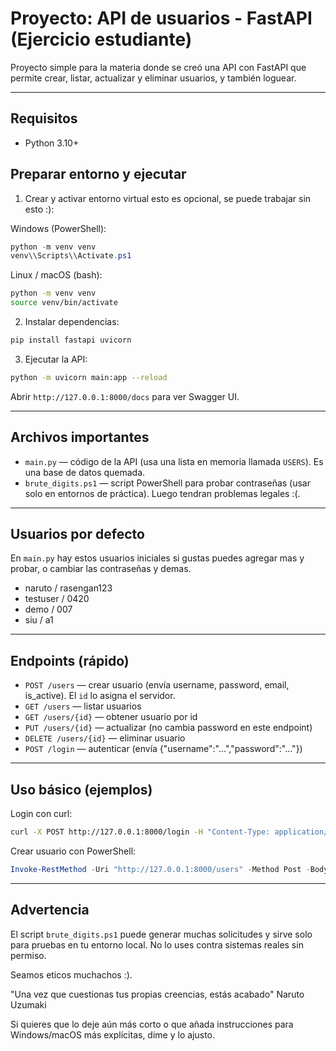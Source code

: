 # Proyecto: API de usuarios - FastAPI (Ejercicio estudiante)

Proyecto simple para la materia donde se creó una API con FastAPI que permite crear, listar, actualizar y eliminar usuarios, y también loguear.

---

## Requisitos

* Python 3.10+


## Preparar entorno y ejecutar

1. Crear y activar entorno virtual esto es opcional, se puede trabajar sin esto :):

Windows (PowerShell):

```powershell
python -m venv venv
venv\\Scripts\\Activate.ps1
```

Linux / macOS (bash):

```bash
python -m venv venv
source venv/bin/activate
```

2. Instalar dependencias:

```bash
pip install fastapi uvicorn
```

3. Ejecutar la API:

```bash
python -m uvicorn main:app --reload
```

Abrir `http://127.0.0.1:8000/docs` para ver Swagger UI.

---

## Archivos importantes

* `main.py` — código de la API (usa una lista en memoria llamada `USERS`). Es una base de datos quemada.
* `brute_digits.ps1` — script PowerShell para probar contraseñas (usar solo en entornos de práctica). Luego tendran problemas legales :(.

---

## Usuarios por defecto

En `main.py` hay estos usuarios iniciales si gustas puedes agregar mas y probar, o cambiar las contraseñas y demas.

* naruto / rasengan123
* testuser / 0420
* demo / 007
* siu / a1


---

## Endpoints (rápido)

* `POST /users` — crear usuario (envía username, password, email, is_active). El `id` lo asigna el servidor.
* `GET /users` — listar usuarios
* `GET /users/{id}` — obtener usuario por id
* `PUT /users/{id}` — actualizar (no cambia password en este endpoint)
* `DELETE /users/{id}` — eliminar usuario
* `POST /login` — autenticar (envía {"username":"...","password":"..."})

---

## Uso básico (ejemplos)

Login con curl:

```bash
curl -X POST http://127.0.0.1:8000/login -H "Content-Type: application/json" -d '{"username":"siu","password":"a1"}'
```

Crear usuario con PowerShell:

```powershell
Invoke-RestMethod -Uri "http://127.0.0.1:8000/users" -Method Post -Body (ConvertTo-Json @{ id=0; username='nuevo'; password='123'; email='nuevo@example.com'; is_active=$true }) -ContentType "application/json"
```

---

## Advertencia

El script `brute_digits.ps1` puede generar muchas solicitudes y sirve solo para pruebas en tu entorno local. No lo uses contra sistemas reales sin permiso.

Seamos eticos muchachos :).

"Una vez que cuestionas tus propias creencias, estás acabado"  Naruto Uzumaki







Si quieres que lo deje aún más corto o que añada instrucciones para Windows/macOS más explícitas, dime y lo ajusto.

